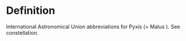 # Definition

International Astronomical Union abbreviations for Pyxis (= Malus ). See
constellation.
